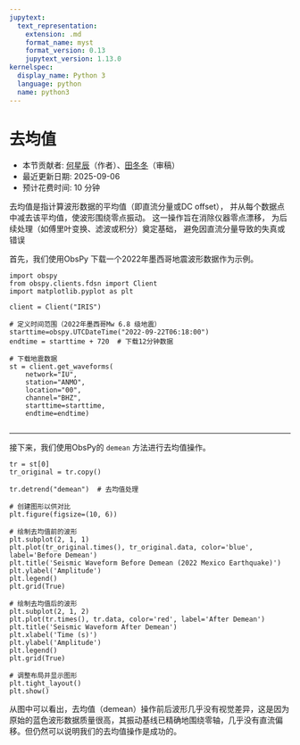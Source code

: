 ```yaml
---
jupytext:
  text_representation:
    extension: .md
    format_name: myst
    format_version: 0.13
    jupytext_version: 1.13.0
kernelspec:
  display_name: Python 3
  language: python
  name: python3
---
```



# 去均值

- 本节贡献者: [何星辰](https://github.com/Chuan1937)（作者）、[田冬冬](https://me.seisman.info/)（审稿）
- 最近更新日期: 2025-09-06
- 预计花费时间: 10 分钟

去均值是指计算波形数据的平均值（即直流分量或DC offset），
并从每个数据点中减去该平均值，使波形围绕零点振动。
这一操作旨在消除仪器零点漂移，
为后续处理（如傅里叶变换、滤波或积分）奠定基础，
避免因直流分量导致的失真或错误




首先，我们使用ObsPy 下载一个2022年墨西哥地震波形数据作为示例。

```{code-cell} ipython3
import obspy
from obspy.clients.fdsn import Client
import matplotlib.pyplot as plt

client = Client("IRIS") 

# 定义时间范围（2022年墨西哥Mw 6.8 级地震）
starttime=obspy.UTCDateTime("2022-09-22T06:18:00")
endtime = starttime + 720  # 下载12分钟数据

# 下载地震数据
st = client.get_waveforms(
    network="IU",
    station="ANMO", 
    location="00", 
    channel="BHZ",
    starttime=starttime, 
    endtime=endtime)
    
```


---

接下来，我们使用ObsPy的 `demean` 方法进行去均值操作。

```{code-cell} ipython3
tr = st[0]
tr_original = tr.copy()

tr.detrend("demean")  # 去均值处理

# 创建图形以供对比
plt.figure(figsize=(10, 6))

# 绘制去均值前的波形
plt.subplot(2, 1, 1)
plt.plot(tr_original.times(), tr_original.data, color='blue', label='Before Demean')
plt.title('Seismic Waveform Before Demean (2022 Mexico Earthquake)')
plt.ylabel('Amplitude')
plt.legend()
plt.grid(True)

# 绘制去均值后的波形
plt.subplot(2, 1, 2)
plt.plot(tr.times(), tr.data, color='red', label='After Demean')
plt.title('Seismic Waveform After Demean')
plt.xlabel('Time (s)')
plt.ylabel('Amplitude')
plt.legend()
plt.grid(True)

# 调整布局并显示图形
plt.tight_layout()
plt.show()
```


从图中可以看出，去均值（demean）操作前后波形几乎没有视觉差异，这是因为原始的蓝色波形数据质量很高，其振动基线已精确地围绕零轴，几乎没有直流偏移。但仍然可以说明我们的去均值操作是成功的。
